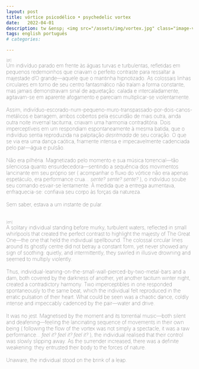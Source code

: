 ```yaml
---
layout: post
title: vórtice psicodélico • psychedelic vortex
date:   2022-04-01
description: tw &ensp; <img src="/assets/img/vortex.jpg" class="image-vortex">
tags: english português
# categories: 

---
```


<span style="font-size:14px; font-weight:lighter"> 
<sup style="font-size:70%;color:var(--global-theme-color)">[pt] </sup> <br> Um indivíduo parado em frente às águas turvas e turbulentas, refletidas em pequenos redemoinhos que criavam o perfeito contraste para ressaltar a majestade d’O grande—aquele que o mantinha hipnotizado. As colossais linhas circulares em torno de seu centro fantasmático não traíam a forma constante, mas jamais demonstravam sinal de aquietação: calada e intercaladamente, agitavam-se em aparente afogamento e pareciam multiplicar-se violentamente. <br><br> Assim, indivíduo-escorado-num-pequeno-muro-transpassado-por-dois-canos-metálicos e barragem, ambos cobertos pela escuridão de mais outra, ainda outra noite invernal taciturna, criavam uma harmonia contraditória. Dois imperceptíveis em um respondiam espontaneamente à mesma batida, que o indivíduo sentia reproduzida na palpitação <i>desritmada</i> de seu coração. O que se via era uma dança caótica, friamente intensa e impecavelmente cadenciada pelo par—água e pulsão. <br><br> Não era pilhéria. Magnetizado pelo momento e sua música torrencial—tão silenciosa quanto ensurdecedora—sentindo a sequência dos movimentos lancinante em seu próprio ser ( acompanhar o fluxo do vórtice não era apenas espetáculo, era performance crua... <i>sente? sente? sente?</i> ), o indivíduo soube seu comando esvair-se lentamente. À medida que a entrega aumentava, enfraquecia-se: confiava seu corpo às forças da natureza. <br><br> Sem saber, estava a um instante de pular. 
</span>
<br>
<br>
<br>
<span style="font-size:14px;font-weight:lighter">  
<sup style="font-size:70%;color:var(--global-theme-color)">[en] </sup> <br> A solitary individual standing before murky, turbulent waters, reflected in small whirlpools that created the perfect contrast to highlight the majesty of The Great One—the one that held the individual spellbound. The colossal circular lines around its ghostly centre did not betray a constant form, yet never showed any sign of soothing: quietly, and intermittently, they swirled in illusive drowning and seemed to multiply violently. <br><br> Thus, individual-leaning-on-the-small-wall-pierced-by-two-metal-bars and a dam, both covered by the darkness of another, yet another taciturn winter night, created a contradictory harmony. Two imperceptibles in one responded spontaneously to the same beat, which the individual felt reproduced in the erratic pulsation of their heart. What could be seen was a chaotic dance, coldly intense and impeccably cadenced by the pair—water and drive. <br><br> It was no jest. Magnetised by the moment and its torrential music—both silent and deafening—feeling the lancinating sequence of movements in their own being ( following the flow of the vortex was not simply a spectacle, it was a raw performance... <i>feel it? feel it? feel it?</i> ), the individual realised that their control was slowly slipping away. As the surrender increased, there was a definite weakening: they entrusted their body to the forces of nature. <br><br> Unaware, the individual stood on the brink of a leap.
</span>
<br>
<br>
<br>

<!-- <div> 
    <img src="/assets/img/vortex.jpg" class="image-vortex">
</div> -->

<!--  
<span style="font-size:14px;font-weight:lighter"> 
Um indivíduo parado em frente às águas turvas e turbulentas, refletidas em pequenos redemoinhos que criavam o perfeito contraste para ressaltar a majestade d’O grande – aquele que o mantinha hipnotizado. As colossais linhas circulares em torno de seu centro fantasmático não traíam a forma constante, mas jamais demonstravam sinal de aquietação: intercaladamente, agitavam-se em aparente afogamento e multiplicavam-se violentamente. E assim, indivíduo escorado no pequeno muro transpassado por dois canos metálicos, e modesta barragem, ambos cobertos pela escuridão de mais outra noite invernal taciturna, criavam uma harmonia contraditória. Agora, dois imperceptíveis em um respondiam espontaneamente à mesma batida, que o indivíduo sentia reproduzida na palpitação desritmada de seu coração. O que se via era uma dança caótica, friamente intensa e impecavelmente cadenciada pelo par: água e pulsão. 
<br>Não era pilhéria. Magnetizado pelo momento e por sua música copiosa, igualmente silenciosa e ensurdecedora, sentindo a sequência dos movimentos lancinante no próprio ser – acompanhar o fluxo do vórtice não era apenas espetáculo, era performance crua (sente?) – o indivíduo soube seu comando esvair-se lentamente. À medida que sua entrega aumentava, enfraquecia-se: confiava seu corpo às forças da natureza. Sem saber, estava a um instante de pular.
</span>
-->
